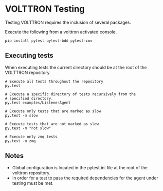 # VOLTTRON Testing
Testing VOLTTRON requires the inclusion of several packages.

Execute the following from a volttron activated console.

```
pip install pytest pytest-bdd pytest-cov
```

## Executing tests
When executing tests the current directory should be at the root of
the VOLTTRON repository.

```
# Execute all tests throughout the repository
py.test

# Execute a specific directory of tests recursively from the
# specified directory.
py.test examples/ListenerAgent

# Execute only tests that are marked as slow
py.test -m slow

# Execute tests that are not marked as slow
py.test -m "not slow"

# Execute only zmq tests
py.test -m zmq
```

## Notes
 * Global configuration is located in the pytest.ini file at the root of the
 volttron repository.
 * In order for a test to pass the required dependencies for the agent
under testing must be met.

